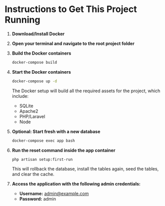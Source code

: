 # Instructions to Get This Project Running

1. **Download/Install Docker**

2. **Open your terminal and navigate to the root project folder**

3. **Build the Docker containers**
   ```sh
   docker-compose build
   ```

4. **Start the Docker containers**
   ```sh
   docker-compose up -d
   ```

   The Docker setup will build all the required assets for the project, which include:
   - SQLite
   - Apache2
   - PHP/Laravel
   - Node

5. **Optional: Start fresh with a new database**
   ```sh
   docker-compose exec app bash
   ```

6. **Run the reset command inside the app container**
   ```sh
   php artisan setup:first-run
   ```

   This will rollback the database, install the tables again, seed the tables, and clear the cache.

7. **Access the application with the following admin credentials:**
   - **Username:** admin@example.com
   - **Password:** admin